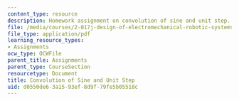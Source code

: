 ```yaml
---
content_type: resource
description: Homework assignment on convolution of sine and unit step.
file: /media/courses/2-017j-design-of-electromechanical-robotic-systems-fall-2009/d0550de63a1593ef8d9f79fe5b05518c_MIT2_017JF09_p06.pdf
file_type: application/pdf
learning_resource_types:
- Assignments
ocw_type: OCWFile
parent_title: Assignments
parent_type: CourseSection
resourcetype: Document
title: Convolution of Sine and Unit Step
uid: d0550de6-3a15-93ef-8d9f-79fe5b05518c
---
```


